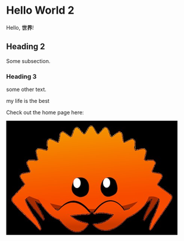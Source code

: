 # Hello World 2

Hello, **世界**!

## Heading 2

Some subsection.

### Heading 3

some other text.

my life is the best

Check out the home page here: [](index.md)

![Alt text](image.png)
